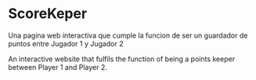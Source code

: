 # ScoreKeper
Una pagina web interactiva que cumple la funcion de ser un guardador de puntos entre Jugador 1 y Jugador 2

An interactive website that fulfils the function of being a points keeper between Player 1 and Player 2.

